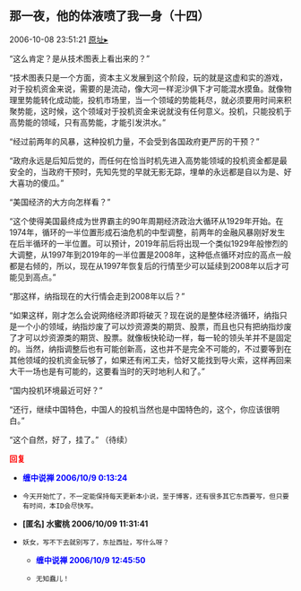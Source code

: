 ## 那一夜，他的体液喷了我一身（十四）
2006-10-08 23:51:21
[原址▸](http://www.fxgan.com/chan_time/2006_07_12/282.htm)


“这么肯定？是从技术图表上看出来的？”

“技术图表只是一个方面，资本主义发展到这个阶段，玩的就是这虚和实的游戏，对于投机资金来说，需要的是流动，像大河一样泥沙俱下才可能混水摸鱼。就像物理里势能转化成动能，投机市场里，当一个领域的势能耗尽，就必须要用时间来积聚势能，这时候，这个领域对于投机资金来说就没有任何意义。投机，只能投机于高势能的领域，只有高势能，才能引发洪水。”

“经过前两年的风暴，这种投机力量，不会受到各国政府更严厉的干预？”

“政府永远是后知后觉的，而任何在恰当时机先进入高势能领域的投机资金都是最安全的，当政府干预时，先知先觉的早就无影无踪，埋单的永远都是自以为是、好大喜功的傻瓜。”

“美国经济的大方向怎样看？”

“这个使得美国最终成为世界霸主的90年周期经济政治大循环从1929年开始。在1974年，循环的一半位置形成石油危机的中型调整，前两年的金融风暴刚好发生在后半循环的一半位置。可以预计，2019年前后将出现一个类似1929年般惨烈的大调整，从1997年到2019年的一半位置是2008年，这种低点循环对应的高点一般都是右倾的，所以，现在从1997年恢复后的行情至少可以延续到2008年以后才可能见到高点。”

“那这样，纳指现在的大行情会走到2008年以后？”

“如果这样，刚才怎么会说网络经济即将破灭？现在说的是整体经济循环，纳指只是一个小的领域，纳指炒废了可以炒资源类的期货、股票，而且也只有把纳指炒废了才可以炒资源类的期货、股票。就像板快轮动一样，每一轮的领头羊并不是固定的。当然，纳指调整后也有可能创新高，这也并不是完全不可能的，不过要等到在其他领域的投机资金玩够了，如果还有闲工夫，恰好又能找到导火索，这样再回来大干一场也是有可能的，这要看当时的天时地利人和了。”

“国内投机环境最近可好？”

“还行，继续中国特色，中国人的投机当然也是中国特色的，这个，你应该很明白。”

“这个自然，好了，挂了。” （待续）




**<font color='red'>回复</font>**


- **<font color='blue'>缠中说禅 2006/10/9 0:13:24</font>**
- ```
  今天开始忙了，不一定能保持每天更新本小说，至于博客，还有很多其它东西要写，但只要有时间，本ID会尽快写。
  ```
- **[匿名] 水蜜桃  2006/10/09 11:31:41**
- ```
  妖女，写不下去就别写了，东扯西扯，写什么呀？ 
  ```
   - **<font color='blue'>缠中说禅 2006/10/9 12:45:50</font>**
   - ```
     无知蠢儿！
     ```
